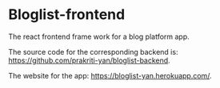 # Bloglist-frontend

The react frontend frame work for a blog platform app.

The source code for the corresponding backend is: https://github.com/prakriti-yan/bloglist-backend.

The website for the app:  https://bloglist-yan.herokuapp.com/.
